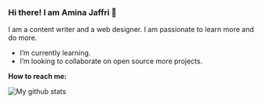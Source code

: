 ### Hi there! I am Amina Jaffri  👋

I am a content writer and a web designer. I am passionate to learn more and do more. 
 <ul>
<li> I’m currently learning. </li>
 <li> I’m looking to collaborate on open source more projects. </li>
 </ul>

 <b>How to reach me:</b> 
  <br>
  <a href=""><i class="fa fa-envelope"></i></a>

![My github stats](https://github-readme-stats.vercel.app/api?username=AminaJ6&show_icons=true)